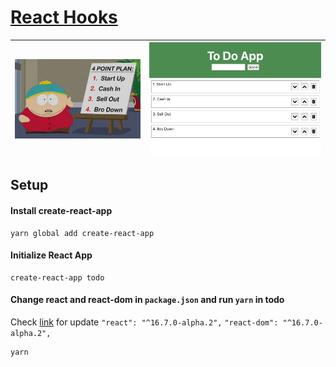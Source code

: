 # [React Hooks](https://reactjs.org/docs/hooks-intro.html)

|![alt text](https://github.com/LionsFan/react-hooks-todo/blob/master/src/assets/cartman.jpg)| ![alt text](https://github.com/LionsFan/react-hooks-todo/blob/master/src/assets/screenshot.png)|
|---	|---	|

## Setup
#### Install create-react-app
```
yarn global add create-react-app
```

#### Initialize React App
```
create-react-app todo
```

#### Change react and react-dom in `package.json` and run `yarn` in todo
Check [link](https://libraries.io/npm/react) for update
`"react": "^16.7.0-alpha.2",`
`"react-dom": "^16.7.0-alpha.2",`

```
yarn
```
